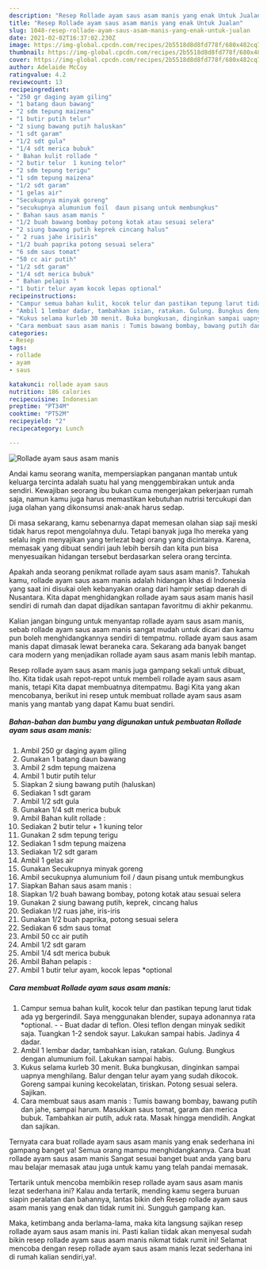 ```yaml
---
description: "Resep Rollade ayam saus asam manis yang enak Untuk Jualan"
title: "Resep Rollade ayam saus asam manis yang enak Untuk Jualan"
slug: 1048-resep-rollade-ayam-saus-asam-manis-yang-enak-untuk-jualan
date: 2021-02-02T16:37:02.230Z
image: https://img-global.cpcdn.com/recipes/2b5518d8d8fd778f/680x482cq70/rollade-ayam-saus-asam-manis-foto-resep-utama.jpg
thumbnail: https://img-global.cpcdn.com/recipes/2b5518d8d8fd778f/680x482cq70/rollade-ayam-saus-asam-manis-foto-resep-utama.jpg
cover: https://img-global.cpcdn.com/recipes/2b5518d8d8fd778f/680x482cq70/rollade-ayam-saus-asam-manis-foto-resep-utama.jpg
author: Adelaide McCoy
ratingvalue: 4.2
reviewcount: 13
recipeingredient:
- "250 gr daging ayam giling"
- "1 batang daun bawang"
- "2 sdm tepung maizena"
- "1 butir putih telur"
- "2 siung bawang putih haluskan"
- "1 sdt garam"
- "1/2 sdt gula"
- "1/4 sdt merica bubuk"
- " Bahan kulit rollade "
- "2 butir telur  1 kuning telor"
- "2 sdm tepung terigu"
- "1 sdm tepung maizena"
- "1/2 sdt garam"
- "1 gelas air"
- "Secukupnya minyak goreng"
- "secukupnya alumunium foil  daun pisang untuk membungkus"
- " Bahan saus asam manis "
- "1/2 buah bawang bombay potong kotak atau sesuai selera"
- "2 siung bawang putih keprek cincang halus"
- " 2 ruas jahe irisiris"
- "1/2 buah paprika potong sesuai selera"
- "6 sdm saus tomat"
- "50 cc air putih"
- "1/2 sdt garam"
- "1/4 sdt merica bubuk"
- " Bahan pelapis "
- "1 butir telur ayam kocok lepas optional"
recipeinstructions:
- "Campur semua bahan kulit, kocok telur dan pastikan tepung larut tidak ada yg bergerindil. Saya menggunakan blender, supaya adonannya rata *optional.   Buat dadar di teflon. Olesi teflon dengan minyak sedikit saja. Tuangkan 1-2 sendok sayur. Lakukan sampai habis. Jadinya 4 dadar."
- "Ambil 1 lembar dadar, tambahkan isian, ratakan. Gulung. Bungkus dengan alumunium foil. Lakukan sampai habis."
- "Kukus selama kurleb 30 menit. Buka bungkusan, dinginkan sampai uapnya menghilang. Balur dengan telur ayam yang sudah dikocok. Goreng sampai kuning kecokelatan, tiriskan. Potong sesuai selera. Sajikan."
- "Cara membuat saus asam manis : Tumis bawang bombay, bawang putih dan jahe, sampai harum. Masukkan saus tomat, garam dan merica bubuk. Tambahkan air putih, aduk rata. Masak hingga mendidih. Angkat dan sajikan."
categories:
- Resep
tags:
- rollade
- ayam
- saus

katakunci: rollade ayam saus 
nutrition: 186 calories
recipecuisine: Indonesian
preptime: "PT34M"
cooktime: "PT52M"
recipeyield: "2"
recipecategory: Lunch

---
```



![Rollade ayam saus asam manis](https://img-global.cpcdn.com/recipes/2b5518d8d8fd778f/680x482cq70/rollade-ayam-saus-asam-manis-foto-resep-utama.jpg)

Andai kamu seorang wanita, mempersiapkan panganan mantab untuk keluarga tercinta adalah suatu hal yang menggembirakan untuk anda sendiri. Kewajiban seorang ibu bukan cuma mengerjakan pekerjaan rumah saja, namun kamu juga harus memastikan kebutuhan nutrisi tercukupi dan juga olahan yang dikonsumsi anak-anak harus sedap.

Di masa  sekarang, kamu sebenarnya dapat memesan olahan siap saji meski tidak harus repot mengolahnya dulu. Tetapi banyak juga lho mereka yang selalu ingin menyajikan yang terlezat bagi orang yang dicintainya. Karena, memasak yang dibuat sendiri jauh lebih bersih dan kita pun bisa menyesuaikan hidangan tersebut berdasarkan selera orang tercinta. 



Apakah anda seorang penikmat rollade ayam saus asam manis?. Tahukah kamu, rollade ayam saus asam manis adalah hidangan khas di Indonesia yang saat ini disukai oleh kebanyakan orang dari hampir setiap daerah di Nusantara. Kita dapat menghidangkan rollade ayam saus asam manis hasil sendiri di rumah dan dapat dijadikan santapan favoritmu di akhir pekanmu.

Kalian jangan bingung untuk menyantap rollade ayam saus asam manis, sebab rollade ayam saus asam manis sangat mudah untuk dicari dan kamu pun boleh menghidangkannya sendiri di tempatmu. rollade ayam saus asam manis dapat dimasak lewat beraneka cara. Sekarang ada banyak banget cara modern yang menjadikan rollade ayam saus asam manis lebih mantap.

Resep rollade ayam saus asam manis juga gampang sekali untuk dibuat, lho. Kita tidak usah repot-repot untuk membeli rollade ayam saus asam manis, tetapi Kita dapat membuatnya ditempatmu. Bagi Kita yang akan mencobanya, berikut ini resep untuk membuat rollade ayam saus asam manis yang mantab yang dapat Kamu buat sendiri.

<!--inarticleads1-->

##### Bahan-bahan dan bumbu yang digunakan untuk pembuatan Rollade ayam saus asam manis:

1. Ambil 250 gr daging ayam giling
1. Gunakan 1 batang daun bawang
1. Ambil 2 sdm tepung maizena
1. Ambil 1 butir putih telur
1. Siapkan 2 siung bawang putih (haluskan)
1. Sediakan 1 sdt garam
1. Ambil 1/2 sdt gula
1. Gunakan 1/4 sdt merica bubuk
1. Ambil  Bahan kulit rollade :
1. Sediakan 2 butir telur + 1 kuning telor
1. Gunakan 2 sdm tepung terigu
1. Sediakan 1 sdm tepung maizena
1. Sediakan 1/2 sdt garam
1. Ambil 1 gelas air
1. Gunakan Secukupnya minyak goreng
1. Ambil secukupnya alumunium foil / daun pisang untuk membungkus
1. Siapkan  Bahan saus asam manis :
1. Siapkan 1/2 buah bawang bombay, potong kotak atau sesuai selera
1. Gunakan 2 siung bawang putih, keprek, cincang halus
1. Sediakan  !/2 ruas jahe, iris-iris
1. Gunakan 1/2 buah paprika, potong sesuai selera
1. Sediakan 6 sdm saus tomat
1. Ambil 50 cc air putih
1. Ambil 1/2 sdt garam
1. Ambil 1/4 sdt merica bubuk
1. Ambil  Bahan pelapis :
1. Ambil 1 butir telur ayam, kocok lepas *optional




<!--inarticleads2-->

##### Cara membuat Rollade ayam saus asam manis:

1. Campur semua bahan kulit, kocok telur dan pastikan tepung larut tidak ada yg bergerindil. Saya menggunakan blender, supaya adonannya rata *optional.  -  - Buat dadar di teflon. Olesi teflon dengan minyak sedikit saja. Tuangkan 1-2 sendok sayur. Lakukan sampai habis. Jadinya 4 dadar.
1. Ambil 1 lembar dadar, tambahkan isian, ratakan. Gulung. Bungkus dengan alumunium foil. Lakukan sampai habis.
1. Kukus selama kurleb 30 menit. Buka bungkusan, dinginkan sampai uapnya menghilang. Balur dengan telur ayam yang sudah dikocok. Goreng sampai kuning kecokelatan, tiriskan. Potong sesuai selera. Sajikan.
1. Cara membuat saus asam manis : Tumis bawang bombay, bawang putih dan jahe, sampai harum. Masukkan saus tomat, garam dan merica bubuk. Tambahkan air putih, aduk rata. Masak hingga mendidih. Angkat dan sajikan.




Ternyata cara buat rollade ayam saus asam manis yang enak sederhana ini gampang banget ya! Semua orang mampu menghidangkannya. Cara buat rollade ayam saus asam manis Sangat sesuai banget buat anda yang baru mau belajar memasak atau juga untuk kamu yang telah pandai memasak.

Tertarik untuk mencoba membikin resep rollade ayam saus asam manis lezat sederhana ini? Kalau anda tertarik, mending kamu segera buruan siapin peralatan dan bahannya, lantas bikin deh Resep rollade ayam saus asam manis yang enak dan tidak rumit ini. Sungguh gampang kan. 

Maka, ketimbang anda berlama-lama, maka kita langsung sajikan resep rollade ayam saus asam manis ini. Pasti kalian tiidak akan menyesal sudah bikin resep rollade ayam saus asam manis nikmat tidak rumit ini! Selamat mencoba dengan resep rollade ayam saus asam manis lezat sederhana ini di rumah kalian sendiri,ya!.

